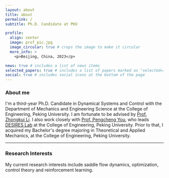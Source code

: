 ```yaml
---
layout: about
title: about
permalink: /
subtitle: Ph.D. Candidate at PKU

profile:
  align: center
  image: prof_pic.jpg
  image_circular: true # crops the image to make it circular
  more_info: >
    <p>Beijing, China, 2023</p>

news: true # includes a list of news items
selected_papers: true # includes a list of papers marked as "selected={true}"
social: true # includes social icons at the bottom of the page
---
```

### About me
I'm a third-year Ph.D. Candidate in Dynamical Systems and Control with the Department of Mechanics and Engineering Science at the College of Engineering, Peking University. I am fortunate to be advised by [Prof. Zhongkui Li](https://www.zhongkuili-pku.com/cn/). I also work closely with [Prof. Pengcheng You](https://pengcheng-you.github.io/desires-lab/people.html), who leads [DESIRES Lab](https://pengcheng-you.github.io/desires-lab/) at the College of Engineering, Peking University. Prior to that, I acquired my Bachelor's degree majoring in Theoretical and Applied Mechanics, at the College of Engineering, Peking University.

---
### Research Interests
My current research interests include saddle flow dynamics, optimization, control theory and reinforcement learning.
